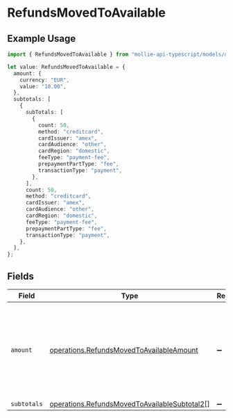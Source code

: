 # RefundsMovedToAvailable

## Example Usage

```typescript
import { RefundsMovedToAvailable } from "mollie-api-typescript/models/operations";

let value: RefundsMovedToAvailable = {
  amount: {
    currency: "EUR",
    value: "10.00",
  },
  subtotals: [
    {
      subTotals: [
        {
          count: 50,
          method: "creditcard",
          cardIssuer: "amex",
          cardAudience: "other",
          cardRegion: "domestic",
          feeType: "payment-fee",
          prepaymentPartType: "fee",
          transactionType: "payment",
        },
      ],
      count: 50,
      method: "creditcard",
      cardIssuer: "amex",
      cardAudience: "other",
      cardRegion: "domestic",
      feeType: "payment-fee",
      prepaymentPartType: "fee",
      transactionType: "payment",
    },
  ],
};
```

## Fields

| Field                                                                                                        | Type                                                                                                         | Required                                                                                                     | Description                                                                                                  |
| ------------------------------------------------------------------------------------------------------------ | ------------------------------------------------------------------------------------------------------------ | ------------------------------------------------------------------------------------------------------------ | ------------------------------------------------------------------------------------------------------------ |
| `amount`                                                                                                     | [operations.RefundsMovedToAvailableAmount](../../models/operations/refundsmovedtoavailableamount.md)         | :heavy_minus_sign:                                                                                           | In v2 endpoints, monetary amounts are represented as objects with a `currency` and `value` field.            |
| `subtotals`                                                                                                  | [operations.RefundsMovedToAvailableSubtotal2](../../models/operations/refundsmovedtoavailablesubtotal2.md)[] | :heavy_minus_sign:                                                                                           | N/A                                                                                                          |